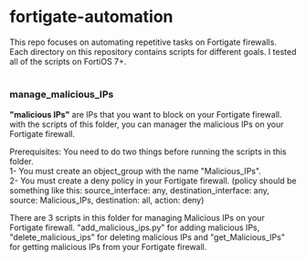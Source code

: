 # fortigate-automation

This repo focuses on automating repetitive tasks on Fortigate firewalls.  
Each directory on this repository contains scripts for different goals.
I tested all of the scripts on FortiOS 7+.

#

### manage_malicious_IPs
**"malicious IPs"** are IPs that you want to block on your Fortigate firewall. with the scripts of this folder, you can manager the malicious IPs on your Fortigate firewall.  

Prerequisites: You need to do two things before running the scripts in this folder.  
1- You must create an object_group with the name "Malicious_IPs".  
2- You must create a deny policy in your Fortigate firewall. (policy should be something like this: source_interface: any, destination_interface: any, source: Malicious_IPs, destination: all, action: deny)

There are 3 scripts in this folder for managing Malicious IPs on your Fortigate firewall. "add_malicious_ips.py" for adding malicious IPs, "delete_malicious_ips" for deleting malicious IPs and "get_Malicious_IPs" for getting malicious IPs from your Fortigate firewall.

